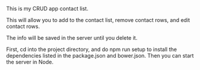 This is my CRUD app contact list.

This will allow you to add to the contact list, remove contact rows, and edit contact rows.

The info will be saved in the server until you delete it.

First, cd into the project directory, and do npm run setup to install the dependencies listed in the package.json and bower.json. Then you can start the server in Node.